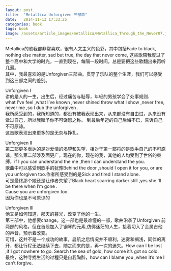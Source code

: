 ```yaml
---
layout: post
title:  "Metallica Unforgiven 三部曲"
date:   2014-11-13 17:33:25
categories: book
tags: book
image: /assets/article_images/metallica/Metallica_Through_the_Never07.jpg
---
```

Metallica的歌我都非常喜欢，很有人文主义的色彩，其中包括Fade to black, nothing else matter, sad but true, the day that never come, 这些歌陪我度过了整个高中和大学的时光，一直到现在，每隔一段时间，总是要把这些歌翻出来再听几遍。  
其中，我最喜欢的是Unforgiven三部曲。贯穿了乐队的整个生涯，我们可以感受到这三部之间的差别。


Unforgiven I  
讲的是人的一生，出生后，经过痛苦与耻辱，年轻的男孩学会了处事规则.  
what I’ve feel ,what I’ve known ,never shined throw what I show ,never free, never me ,so I dub the unforgiven .  
我所感受到的，我所知道的，都没有被我表现出来，从来都没有自由过，从来没有做过自己，所以我赋予你不可饶恕之称。
到最后年迈的自己后悔不已，告诉自己不可原谅。  
这首歌表现出来更多的是无奈与挣扎。


Unforgiven II  
第二部更多表达的是对爱情的渴望和失望，相对于第一部将的是歌手自己的不可原谅，那么第二部涉及面更广，现在的你，现在的我，其他的人均受到了世俗的束缚，if I you can understand the me ,then I can understand the you.  
歌曲中可以感受到歌手的犹豫Behind the door ,should I open it for you, or are you unforgiven too.作者所感受到的是Sick and tired I stand alone.  
可是最终那个她还是让作者失望了Black heart scarring darker still ,yes she 'll be there when I’m gone .  
Cause you are unforgiven too.  
因为你也是不可原谅的


Unforgiven III  
他又是如何知道，那天的暮光，改变了他的一生。  
第三部中，他想要change。这一部也是最难懂的一部，歌曲沿袭了Unforgiven 前两部的风格，但在首段加入了钢琴的元素,仿佛迷茫的人生，接着切入了金属吉他的声音，预示着改变。  
可惜，这并不是一个成功的故事，启航之后情况并不顺利，迷雾和搁浅，同伴的离开，都让行程无法继续下去，随之而来的是，再一次的迷失。How can I be lost ,if I got nowhere to go. Search the sea of gold, how come it’s got so cold.  
最终，这种寻找生活的过程只是自我陶醉，how can I blame you ,when it’s me I can’t forgive.
